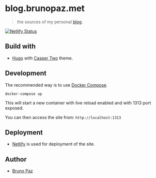 # blog.brunopaz.met

> the sources of my personal [blog](https://brunopaz.net).

[![Netlify Status](https://api.netlify.com/api/v1/badges/c804bf8c-10cf-461c-8c1d-b087db337a1e/deploy-status)](https://app.netlify.com/sites/xenodochial-johnson-5c82e8/deploys)

## Build with

- [Hugo](https://gohugo.io/) with [Casper Two](https://themes.gohugo.io/hugo-casper-two/) theme.

## Development

The recommended way is to use [Docker Compose](https://docs.docker.com/compose/).

```
docker-compose up
```

This will start a new container with live reload enabled and with 1313 port exposed.

You can then access the site from: `http://localhost:1313`

## Deployment

- [Netlify](https://www.netlify.com/) is used for deployment of the site.

## Author

- [Bruno Paz](https://brunopaz.net)
